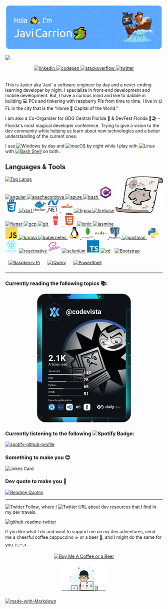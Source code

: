 <img src="https://github.com/JavaVista/JavaVista/blob/main/github-header-image.png" alt="👋 Hola! I'm Javi" title="👋 Hola! I'm Javi"/>

![](https://komarev.com/ghpvc/?username=JavaVista&label=Thank+you+for+Visiting!+Congrats!+You+are+number:)

<div align="center">
  <a href="https://linkedin.com/in/technologic" target="_blank">
  <img src=https://img.shields.io/badge/linkedin-%231E77B5.svg?&style=for-the-badge&logo=linkedin&logoColor=white alt=linkedin style="margin-bottom: 5px;" />
  </a>
  <a href="https://codepen.com/techno-logic" target="_blank">
  <img src=https://img.shields.io/badge/codepen-%23131417.svg?&style=for-the-badge&logo=codepen&logoColor=white alt=codepen style="margin-bottom: 5px;" />
  </a>
  <a href="https://stackoverflow.com/users/5224387/codevista" target="_blank">
  <img src=https://img.shields.io/badge/stackoverflow-%23F28032.svg?&style=for-the-badge&logo=stackoverflow&logoColor=white alt=stackoverflow style="margin-bottom:   5px;" />
  </a>
  <a href="https://twitter.com/seetechnologic" target="_blank">
  <img src=https://img.shields.io/badge/twitter-%2300acee.svg?&style=for-the-badge&logo=twitter&logoColor=white alt=twitter style="margin-bottom: 5px;" />
  </a>  
</div>  

<br />

This is Javier aka 'Javi' a software engineer by day and a never-ending learning developer by night. I specialize in front-end development and mobile development. But, I have a curious mind and like to dabble in building 💻 PCs and tinkering with raspberry PIs from time to time. I live in 🌞 FL in the city that is the “Horse 🐎 Capital of the World."

I am also a Co-Organizer for GDG Central Florida 🚀 & DevFest Florida 🌴🏖 - Florida's most magical developer conference. Trying to give a vision to the dev community while helping us learn about new technologies and a better understanding of the current ones. 

I use ![Windows](https://img.shields.io/badge/Windows-0078D6?style=for-the-badge&logo=windows&logoColor=white) by day and ![macOS](https://img.shields.io/badge/mac%20os-000000?style=for-the-badge&logo=macos&logoColor=F0F0F0) by night while I play with ![Linux](https://img.shields.io/badge/Linux-FCC624?style=for-the-badge&logo=linux&logoColor=black) with [![Bash Shell](https://badges.frapsoft.com/bash/v1/bash-150x25.png?v=103)](https://github.com/ellerbrock/open-source-badges/)
 on both.

<h2>Languages & Tools</h2>

<img width="30%" align="right" alt="Treasure Map" src="https://github.com/JavaVista/JavaVista/blob/main/treasure-map.svg" />

[![Top Langs](https://github-readme-stats.vercel.app/api/top-langs/?username=JavaVista&layout=compact&langs_count=10&theme=tokyonight&border_radius=20&border_color=58a6ff)](https://github.com/anuraghazra/github-readme-stats)

<p align="left"> <a href="https://angular.io" target="_blank" rel="noreferrer"> <img src="https://angular.io/assets/images/logos/angular/angular.svg" alt="angular" width="40" height="40"/> </a> <a href="https://cordova.apache.org/" target="_blank" rel="noreferrer"> <img src="https://www.vectorlogo.zone/logos/apache_cordova/apache_cordova-icon.svg" alt="apachecordova" width="40" height="40"/> </a> <a href="https://azure.microsoft.com/en-in/" target="_blank" rel="noreferrer"> <img src="https://www.vectorlogo.zone/logos/microsoft_azure/microsoft_azure-icon.svg" alt="azure" width="40" height="40"/> </a> <a href="https://www.gnu.org/software/bash/" target="_blank" rel="noreferrer"> <img src="https://www.vectorlogo.zone/logos/gnu_bash/gnu_bash-icon.svg" alt="bash" width="40" height="40"/> </a> <a href="https://www.w3schools.com/cs/" target="_blank" rel="noreferrer"> <img src="https://raw.githubusercontent.com/devicons/devicon/master/icons/csharp/csharp-original.svg" alt="csharp" width="40" height="40"/> </a> <a href="https://www.w3schools.com/css/" target="_blank" rel="noreferrer"> <img src="https://raw.githubusercontent.com/devicons/devicon/master/icons/css3/css3-original-wordmark.svg" alt="css3" width="40" height="40"/> </a> <a href="https://dart.dev" target="_blank" rel="noreferrer"> <img src="https://www.vectorlogo.zone/logos/dartlang/dartlang-icon.svg" alt="dart" width="40" height="40"/> </a> <a href="https://www.docker.com/" target="_blank" rel="noreferrer"> <img src="https://raw.githubusercontent.com/devicons/devicon/master/icons/docker/docker-original-wordmark.svg" alt="docker" width="40" height="40"/> </a> <a href="https://dotnet.microsoft.com/" target="_blank" rel="noreferrer"> <img src="https://raw.githubusercontent.com/devicons/devicon/master/icons/dot-net/dot-net-original-wordmark.svg" alt="dotnet" width="40" height="40"/> </a> <a href="https://emberjs.com/" target="_blank" rel="noreferrer"> <img src="https://raw.githubusercontent.com/devicons/devicon/master/icons/ember/ember-original-wordmark.svg" alt="ember" width="40" height="40"/> </a> <a href="https://www.figma.com/" target="_blank" rel="noreferrer"> <img src="https://www.vectorlogo.zone/logos/figma/figma-icon.svg" alt="figma" width="40" height="40"/> </a> <a href="https://firebase.google.com/" target="_blank" rel="noreferrer"> <img src="https://www.vectorlogo.zone/logos/firebase/firebase-icon.svg" alt="firebase" width="40" height="40"/> </a> <a href="https://flutter.dev" target="_blank" rel="noreferrer"> <img src="https://www.vectorlogo.zone/logos/flutterio/flutterio-icon.svg" alt="flutter" width="40" height="40"/> </a> <a href="https://cloud.google.com" target="_blank" rel="noreferrer"> <img src="https://www.vectorlogo.zone/logos/google_cloud/google_cloud-icon.svg" alt="gcp" width="40" height="40"/> </a> <a href="https://git-scm.com/" target="_blank" rel="noreferrer"> <img src="https://www.vectorlogo.zone/logos/git-scm/git-scm-icon.svg" alt="git" width="40" height="40"/> </a> <a href="https://gulpjs.com" target="_blank" rel="noreferrer"> <img src="https://raw.githubusercontent.com/devicons/devicon/master/icons/gulp/gulp-plain.svg" alt="gulp" width="40" height="40"/> </a> <a href="https://www.w3.org/html/" target="_blank" rel="noreferrer"> <img src="https://raw.githubusercontent.com/devicons/devicon/master/icons/html5/html5-original-wordmark.svg" alt="html5" width="40" height="40"/> </a> <a href="https://ionicframework.com" target="_blank" rel="noreferrer"> <img src="https://upload.wikimedia.org/wikipedia/commons/d/d1/Ionic_Logo.svg" alt="ionic" width="40" height="40"/> </a> <a href="https://jasmine.github.io/" target="_blank" rel="noreferrer"> <img src="https://www.vectorlogo.zone/logos/jasmine/jasmine-icon.svg" alt="jasmine" width="40" height="40"/> </a> <a href="https://developer.mozilla.org/en-US/docs/Web/JavaScript" target="_blank" rel="noreferrer"> <img src="https://raw.githubusercontent.com/devicons/devicon/master/icons/javascript/javascript-original.svg" alt="javascript" width="40" height="40"/> </a> <a href="https://karma-runner.github.io/latest/index.html" target="_blank" rel="noreferrer"> <img src="https://raw.githubusercontent.com/detain/svg-logos/780f25886640cef088af994181646db2f6b1a3f8/svg/karma.svg" alt="karma" width="40" height="40"/> </a> <a href="https://kubernetes.io" target="_blank" rel="noreferrer"> <img src="https://www.vectorlogo.zone/logos/kubernetes/kubernetes-icon.svg" alt="kubernetes" width="40" height="40"/> </a> <a href="https://www.linux.org/" target="_blank" rel="noreferrer"> <img src="https://raw.githubusercontent.com/devicons/devicon/master/icons/linux/linux-original.svg" alt="linux" width="40" height="40"/> </a> <a href="https://www.mongodb.com/" target="_blank" rel="noreferrer"> <img src="https://raw.githubusercontent.com/devicons/devicon/master/icons/mongodb/mongodb-original-wordmark.svg" alt="mongodb" width="40" height="40"/> </a> <a href="https://nodejs.org" target="_blank" rel="noreferrer"> <img src="https://raw.githubusercontent.com/devicons/devicon/master/icons/nodejs/nodejs-original-wordmark.svg" alt="nodejs" width="40" height="40"/> </a> <a href="https://www.postgresql.org" target="_blank" rel="noreferrer"> <img src="https://raw.githubusercontent.com/devicons/devicon/master/icons/postgresql/postgresql-original-wordmark.svg" alt="postgresql" width="40" height="40"/> </a> <a href="https://postman.com" target="_blank" rel="noreferrer"> <img src="https://www.vectorlogo.zone/logos/getpostman/getpostman-icon.svg" alt="postman" width="40" height="40"/> </a> <a href="https://www.python.org" target="_blank" rel="noreferrer"> <img src="https://raw.githubusercontent.com/devicons/devicon/master/icons/python/python-original.svg" alt="python" width="40" height="40"/> </a> <a href="https://reactjs.org/" target="_blank" rel="noreferrer"> <img src="https://raw.githubusercontent.com/devicons/devicon/master/icons/react/react-original-wordmark.svg" alt="react" width="40" height="40"/> </a> <a href="https://reactnative.dev/" target="_blank" rel="noreferrer"> <img src="https://reactnative.dev/img/header_logo.svg" alt="reactnative" width="40" height="40"/> </a> <a href="https://sass-lang.com" target="_blank" rel="noreferrer"> <img src="https://raw.githubusercontent.com/devicons/devicon/master/icons/sass/sass-original.svg" alt="sass" width="40" height="40"/> </a> <a href="https://www.selenium.dev" target="_blank" rel="noreferrer"> <img src="https://raw.githubusercontent.com/detain/svg-logos/780f25886640cef088af994181646db2f6b1a3f8/svg/selenium-logo.svg" alt="selenium" width="40" height="40"/> </a> <a href="https://www.typescriptlang.org/" target="_blank" rel="noreferrer"> <img src="https://raw.githubusercontent.com/devicons/devicon/master/icons/typescript/typescript-original.svg" alt="typescript" width="40" height="40"/> </a> <a href="https://www.adobe.com/products/xd.html" target="_blank" rel="noreferrer"> <img src="https://cdn.worldvectorlogo.com/logos/adobe-xd.svg" alt="xd" width="40" height="40"/> </a> <a href="https://getbootstrap.com/docs/3.4/javascript/" target="_blank"><img style="margin: 10px" src="https://profilinator.rishav.dev/skills-assets/bootstrap-plain.svg" alt="Bootstrap" height="50" /></a> <a href="https://www.raspberrypi.org/" target="_blank"><img style="margin: 10px" src="https://profilinator.rishav.dev/skills-assets/raspberrypi.png" alt="Raspberry Pi" height="50" /></a> <a href="https://jquery.com/" target="_blank"><img style="margin: 10px" src="https://profilinator.rishav.dev/skills-assets/jquery.png" alt="jQuery" height="50" /></a> <a href="https://docs.microsoft.com/en-us/powershell/" target="_blank"><img style="margin: 10px" src="https://profilinator.rishav.dev/skills-assets/powershell.png" alt="PowerShell" height="50" /></a> </p>

***

### Currently reading the following topics 📚:

<p align="center"><a href="https://app.daily.dev/codevista"><img src="https://github.com/JavaVista/JavaVista/blob/main/devcard.svg" width="300" alt="Javier 'Javi' Carrion's Dev Card"/></a></p>

### Currently listening to the following ![Spotify Badge](https://img.shields.io/badge/Spotify-1DB954?logo=spotify&logoColor=fff&style=plastic):

[![spotify-github-profile](https://spotify-github-profile.vercel.app/api/view?uid=suavedragon&cover_image=true&theme=novatorem&bar_color=58a6ff&bar_color_cover=false)](https://spotify-github-profile.vercel.app/api/view?uid=suavedragon&redirect=true)

### Something to make you 😊

![Jokes Card](https://readme-jokes.vercel.app/api?borderColor=%2358a6ff&theme=tokyonight)

### Dev quote to make you 🤔

[![Readme Quotes](https://quotes-github-readme.vercel.app/api?type=horizontal&theme=catppuccin)](https://github.com/piyushsuthar/github-readme-quotes)

***

![Twitter Follow](https://img.shields.io/twitter/follow/seetechnologic?style=social), where I ![Twitter URL](https://img.shields.io/twitter/url?style=social&url=https%3A%2F%2Ftwitter.com%2Fseetechnologic) about dev resources that I find in my dev travels.

[![github-readme-twitter](https://github-readme-twitter.gazf.vercel.app/api?id=seetechnologic&layout=wide)](https://github.com/gazf/github-readme-twitter)

If you like what I do and want to support me on my dev adventures, send me a cheerful coffee cappuccino ☕ or a beer 🍻, and I might do the same for you. 👉👈

<div align="center"> <a href="https://www.buymeacoffee.com/codevista" target="_blank"><img src="https://cdn.buymeacoffee.com/buttons/v2/default-blue.png" alt="Buy Me A Coffee or a Beer" width="150" ></a> 

<img width="30%" alt="Chillin' with a Coffee" src="https://github.com/JavaVista/JavaVista/blob/main/chill%20scene.gif" /> </div>

[![made-with-Markdown](https://img.shields.io/badge/Made%20with-Markdown-1f425f.svg)](http://commonmark.org)
